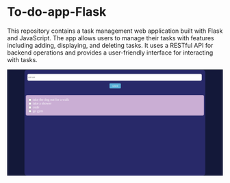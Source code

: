 # To-do-app-Flask
This repository contains a task management web application built with Flask and JavaScript. The app allows users to manage their tasks with features including adding, displaying, and deleting tasks. It uses a RESTful API for backend operations and provides a user-friendly interface for interacting with tasks.

![Alt text](to-do-result.png)
